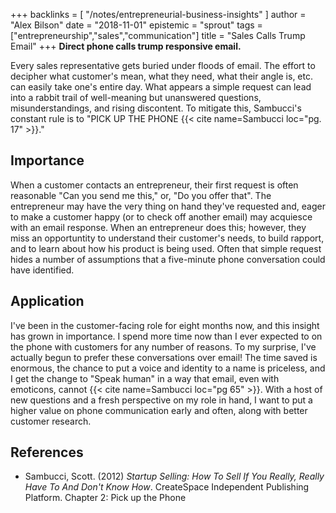 +++
backlinks = [
  "/notes/entrepreneurial-business-insights"
]
author = "Alex Bilson"
date = "2018-11-01"
epistemic = "sprout"
tags = ["entrepreneurship","sales","communication"]
title = "Sales Calls Trump Email"
+++
**Direct phone calls trump responsive email.**

Every sales representative gets buried under floods of email.  The effort to decipher what customer's mean, what they need, what their angle is, etc. can easily take one's entire day.  What appears a simple request can lead into a rabbit trail of well-meaning but unanswered questions, misunderstandings, and rising discontent.  To mitigate this, Sambucci's constant rule is to "PICK UP THE PHONE {{< cite name=Sambucci loc="pg. 17" >}}."

## Importance

When a customer contacts an entrepreneur, their first request is often reasonable  "Can you send me this," or, "Do you offer that".  The entrepreneur may have the very thing on hand they've requested and, eager to make a customer happy (or to check off another email) may acquiesce with an email response.  When an entrepreneur does this; however, they miss an opportuntity to understand their customer's
needs, to build rapport, and to learn about how his product is being used.  Often that simple request hides a number of assumptions that a five-minute phone conversation could have identified.

## Application

I've been in the customer-facing role for eight months now, and this insight has grown in importance.  I spend more time now than I ever expected to on the phone with customers for any number of reasons.  To my surprise, I've actually begun to prefer these conversations over email!  The time saved is enormous, the chance to put a voice and identity to a name is priceless, and I get the change to "Speak human" in a way that email, even with emoticons, cannot {{< cite name=Sambucci loc="pg 65" >}}. With a host of new questions and a fresh perspective on my role in hand, I want to put a higher value on phone communication early and often, along with better customer research.

## References

- Sambucci, Scott. (2012) _Startup Selling: How To Sell If You Really, Really Have To And Don't Know How_. CreateSpace Independent Publishing Platform. Chapter 2: Pick up the Phone
